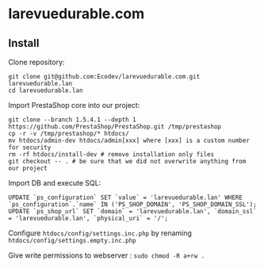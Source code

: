 larevuedurable.com
==================

Install
-------

Clone repository:
```
git clone git@github.com:Ecodev/larevuedurable.com.git larevuedurable.lan
cd larevuedurable.lan
```

Import PrestaShop core into our project:
```
git clone --branch 1.5.4.1 --depth 1 https://github.com/PrestaShop/PrestaShop.git /tmp/prestashop
cp -r -v /tmp/prestashop/* htdocs/
mv htdocs/admin-dev htdocs/admin[xxx] where [xxx] is a custom number for security
rm -rf htdocs/install-dev # remove installation only files
git checkout -- . # be sure that we did not overwrite anything from our project
``` 

Import DB and execute SQL:
```
UPDATE `ps_configuration` SET `value` = 'larevuedurable.lan' WHERE `ps_configuration`.`name` IN ('PS_SHOP_DOMAIN', 'PS_SHOP_DOMAIN_SSL');
UPDATE `ps_shop_url` SET `domain` = 'larevuedurable.lan', `domain_ssl` = 'larevuedurable.lan', `physical_uri` = '/';
```

Configure `htdocs/config/settings.inc.php` by renaming `htdocs/config/settings.empty.inc.php`

Give write permissions to webserver : ```sudo chmod -R a+rw .```
